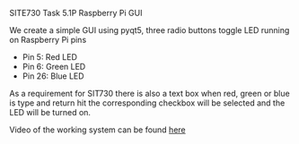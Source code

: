 SITE730 Task 5.1P Raspberry Pi GUI

We create a simple GUI using pyqt5, three radio buttons toggle LED running on Raspberry Pi pins 

- Pin 5: Red LED
- Pin 6: Green LED
- Pin 26: Blue LED

As a requirement for SIT730 there is also a text box when red, green or blue is type and return hit the corresponding checkbox will be selected and the LED will be turned on.

Video of the working system can be found [here](https://youtu.be/GlVv6QhZUt8)